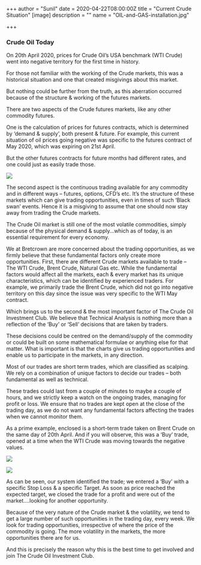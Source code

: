+++
author = "Sunil"
date = 2020-04-22T08:00:00Z
title = "Current Crude Situation"
[image]
description = ""
name = "OIL-and-GAS-installation.jpg"

+++
### Crude Oil Today

On 20th April 2020, prices for Crude Oil’s USA benchmark (WTI Crude) went into negative territory for the first time in history.

For those not familiar with the working of the Crude markets, this was a historical situation and one that created misgivings about this market.

But nothing could be further from the truth, as this aberration occurred because of the structure & working of the futures markets.

There are two aspects of the Crude futures markets, like any other commodity futures.

One is the calculation of prices for futures contracts, which is determined by ‘demand & supply’, both present & future. For example, this current situation of oil prices going negative was specific to the futures contract of May 2020, which was expiring on 21st April.

But the other futures contracts for future months had different rates, and one could just as easily trade those.

![](/images/spotprice.jpg)

The second aspect is the continuous trading available for any commodity and in different ways – futures, options, CFD’s etc. It’s the structure of these markets which can give trading opportunities, even in times of such ‘Black swan’ events. Hence it is a misgiving to assume that one should now stay away from trading the Crude markets.

The Crude Oil market is still one of the most volatile commodities, simply because of the physical demand & supply…which as of today, is an essential requirement for every economy.

We at Bretcrown are more concerned about the trading opportunities, as we firmly believe that these fundamental factors only create more opportunities. First, there are different Crude markets available to trade – The WTI Crude, Brent Crude, Natural Gas etc. While the fundamental factors would affect all the markets, each & every market has its unique characteristics, which can be identified by experienced traders. For example, we primarily trade the Brent Crude, which did not go into negative territory on this day since the issue was very specific to the WTI May contract.

Which brings us to the second & the most important factor of The Crude Oil Investment Club. We believe that Technical Analysis is nothing more than a reflection of the ‘Buy’ or ‘Sell’ decisions that are taken by traders.

These decisions could be centred on the demand/supply of the commodity or could be built on some mathematical formulae or anything else for that matter. What is important is that the charts give us trading opportunities and enable us to participate in the markets, in any direction.

Most of our trades are short term trades, which are classified as scalping. We rely on a combination of unique factors to decide our trades – both fundamental as well as technical.

These trades could last from a couple of minutes to maybe a couple of hours, and we strictly keep a watch on the ongoing trades, managing for profit or loss. We ensure that no trades are kept open at the close of the trading day, as we do not want any fundamental factors affecting the trades when we cannot monitor them.

As a prime example, enclosed is a short-term trade taken on Brent Crude on the same day of 20th April. And if you will observe, this was a ‘Buy’ trade, opened at a time when the WTI Crude was moving towards the negative values.

![](/images/WTIpic1.jpg)

![](/images/WTIpic2.jpg)

As can be seen, our system identified the trade; we entered a ‘Buy’ with a specific Stop Loss & a specific Target. As soon as price reached the expected target, we closed the trade for a profit and were out of the market….looking for another opportunity.

Because of the very nature of the Crude market & the volatility, we tend to get a large number of such opportunities in the trading day, every week. We look for trading opportunities, irrespective of where the price of the commodity is going. The more volatility in the markets, the more opportunities there are for us.

And this is precisely the reason why this is the best time to get involved and join The Crude Oil Investment Club.